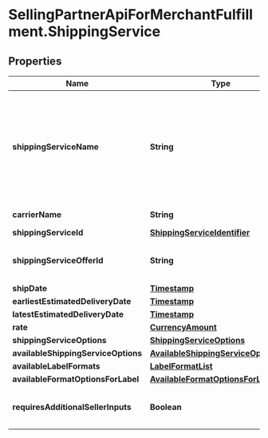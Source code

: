 # SellingPartnerApiForMerchantFulfillment.ShippingService

## Properties
Name | Type | Description | Notes
------------ | ------------- | ------------- | -------------
**shippingServiceName** | **String** | A plain text representation of a carrier&#x27;s shipping service. For example, \&quot;UPS Ground\&quot; or \&quot;FedEx Standard Overnight\&quot;.  | 
**carrierName** | **String** | The name of the carrier. | 
**shippingServiceId** | [**ShippingServiceIdentifier**](ShippingServiceIdentifier.md) |  | 
**shippingServiceOfferId** | **String** | An Amazon-defined shipping service offer identifier. | 
**shipDate** | [**Timestamp**](Timestamp.md) |  | 
**earliestEstimatedDeliveryDate** | [**Timestamp**](Timestamp.md) |  | [optional] 
**latestEstimatedDeliveryDate** | [**Timestamp**](Timestamp.md) |  | [optional] 
**rate** | [**CurrencyAmount**](CurrencyAmount.md) |  | 
**shippingServiceOptions** | [**ShippingServiceOptions**](ShippingServiceOptions.md) |  | 
**availableShippingServiceOptions** | [**AvailableShippingServiceOptions**](AvailableShippingServiceOptions.md) |  | [optional] 
**availableLabelFormats** | [**LabelFormatList**](LabelFormatList.md) |  | [optional] 
**availableFormatOptionsForLabel** | [**AvailableFormatOptionsForLabelList**](AvailableFormatOptionsForLabelList.md) |  | [optional] 
**requiresAdditionalSellerInputs** | **Boolean** | When true, additional seller inputs are required. | 
